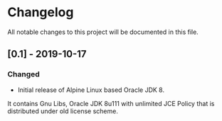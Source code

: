 # Changelog
All notable changes to this project will be documented in this file.

## [0.1] - 2019-10-17
### Changed
- Initial release of Alpine Linux based Oracle JDK 8.

It contains Gnu Libs, Oracle JDK 8u111 with unlimited JCE Policy that is distributed under old license scheme.
 


